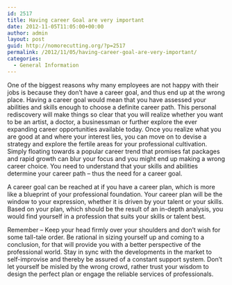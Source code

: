 ```yaml
---
id: 2517
title: Having career Goal are very important
date: 2012-11-05T11:05:00+00:00
author: admin
layout: post
guid: http://nomorecutting.org/?p=2517
permalink: /2012/11/05/having-career-goal-are-very-important/
categories:
  - General Information
---
```

One of the biggest reasons why many employees are not happy with their jobs is because they don&#8217;t have a career goal, and thus end up at the wrong place. Having a career goal would mean that you have assessed your abilities and skills enough to choose a definite career path. This personal rediscovery will make things so clear that you will realize whether you want to be an artist, a doctor, a businessman or further explore the ever expanding career opportunities available today. Once you realize what you are good at and where your interest lies, you can move on to devise a strategy and explore the fertile areas for your professional cultivation. Simply floating towards a popular career trend that promises fat packages and rapid growth can blur your focus and you might end up making a wrong career choice. You need to understand that your skills and abilities determine your career path &#8211; thus the need for a career goal.

A career goal can be reached at if you have a career plan, which is more like a blueprint of your professional foundation. Your career plan will be the window to your expression, whether it is driven by your talent or your skills. Based on your plan, which should be the result of an in-depth analysis, you would find yourself in a profession that suits your skills or talent best.

Remember &#8211; Keep your head firmly over your shoulders and don&#8217;t wish for some tall-tale order. Be rational in sizing yourself up and coming to a conclusion, for that will provide you with a better perspective of the professional world. Stay in sync with the developments in the market to self-improvise and thereby be assured of a constant support system. Don&#8217;t let yourself be misled by the wrong crowd, rather trust your wisdom to design the perfect plan or engage the reliable services of professionals.